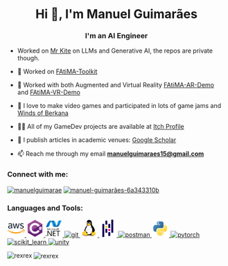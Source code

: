 <h1 align="center">Hi 👋, I'm Manuel Guimarães</h1>
<h3 align="center">I'm an AI Engineer</h3>

- Worked on [Mr Kite](https://mrkite.io/) on LLMs and Generative AI, the repos are private though.

- 🔭 Worked on [FAtiMA-Toolkit](https://github.com/GAIPS-INESC-ID/FAtiMA-Toolkit)

- 🤝 Worked with both Augmented and Virtual Reality [FAtiMA-AR-Demo](https://github.com/Rexrex/FAtiMA-AR-Demo) and [FAtiMA-VR-Demo](https://github.com/GAIPS-INESC-ID/FAtiMA-VR-Demo)

- 👯 I love to make video games and participated in lots of game jams and [Winds of Berkana](https://github.com/GameDevTecnico/Winds-Of-Berkana)

- 👨‍💻 All of my GameDev projects are available at [Itch Profile](https://thedarkryze.itch.io/)

- 📝 I publish articles in academic venues: [Google Scholar](https://scholar.google.pt/citations?user=DeaOyc4AAAAJ&hl=pt-PT)

- 📫 Reach me through my email **manuelguimaraes15@gmail.com**

<h3 align="left">Connect with me:</h3>
<p align="left">
<a href="https://twitter.com/manuelguimarae" target="blank"><img align="center" src="https://raw.githubusercontent.com/rahuldkjain/github-profile-readme-generator/master/src/images/icons/Social/twitter.svg" alt="manuelguimarae" height="30" width="40" /></a>
<a href="https://linkedin.com/in/manuel-guimarães-6a343310b" target="blank"><img align="center" src="https://raw.githubusercontent.com/rahuldkjain/github-profile-readme-generator/master/src/images/icons/Social/linked-in-alt.svg" alt="manuel-guimarães-6a343310b" height="30" width="40" /></a>
</p>

<h3 align="left">Languages and Tools:</h3>
<p align="left"> <a href="https://aws.amazon.com" target="_blank" rel="noreferrer"> <img src="https://raw.githubusercontent.com/devicons/devicon/master/icons/amazonwebservices/amazonwebservices-original-wordmark.svg" alt="aws" width="40" height="40"/> </a> <a href="https://www.w3schools.com/cs/" target="_blank" rel="noreferrer"> <img src="https://raw.githubusercontent.com/devicons/devicon/master/icons/csharp/csharp-original.svg" alt="csharp" width="40" height="40"/> </a> <a href="https://dotnet.microsoft.com/" target="_blank" rel="noreferrer"> <img src="https://raw.githubusercontent.com/devicons/devicon/master/icons/dot-net/dot-net-original-wordmark.svg" alt="dotnet" width="40" height="40"/> </a> <a href="https://git-scm.com/" target="_blank" rel="noreferrer"> <img src="https://www.vectorlogo.zone/logos/git-scm/git-scm-icon.svg" alt="git" width="40" height="40"/> </a> <a href="https://www.linux.org/" target="_blank" rel="noreferrer"> <img src="https://raw.githubusercontent.com/devicons/devicon/master/icons/linux/linux-original.svg" alt="linux" width="40" height="40"/> </a> <a href="https://pandas.pydata.org/" target="_blank" rel="noreferrer"> <img src="https://raw.githubusercontent.com/devicons/devicon/2ae2a900d2f041da66e950e4d48052658d850630/icons/pandas/pandas-original.svg" alt="pandas" width="40" height="40"/> </a> <a href="https://postman.com" target="_blank" rel="noreferrer"> <img src="https://www.vectorlogo.zone/logos/getpostman/getpostman-icon.svg" alt="postman" width="40" height="40"/> </a> <a href="https://www.python.org" target="_blank" rel="noreferrer"> <img src="https://raw.githubusercontent.com/devicons/devicon/master/icons/python/python-original.svg" alt="python" width="40" height="40"/> </a> <a href="https://pytorch.org/" target="_blank" rel="noreferrer"> <img src="https://www.vectorlogo.zone/logos/pytorch/pytorch-icon.svg" alt="pytorch" width="40" height="40"/> </a> <a href="https://scikit-learn.org/" target="_blank" rel="noreferrer"> <img src="https://upload.wikimedia.org/wikipedia/commons/0/05/Scikit_learn_logo_small.svg" alt="scikit_learn" width="40" height="40"/> </a> <a href="https://unity.com/" target="_blank" rel="noreferrer"> <img src="https://www.vectorlogo.zone/logos/unity3d/unity3d-icon.svg" alt="unity" width="40" height="40"/> </a> </p>

<p><img align="left" src="https://github-readme-stats.vercel.app/api/top-langs?username=rexrex&show_icons=true&theme=gotham&locale=en" alt="rexrex" /></p>

<p>&nbsp;<img align="center" src="https://github-readme-stats.vercel.app/api?username=rexrex&show_icons=true&theme=gotham&locale=en" alt="rexrex" /></p>
